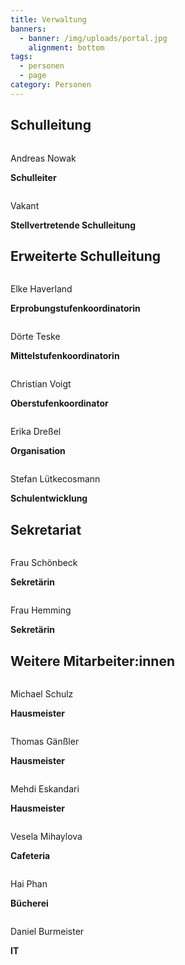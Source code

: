 ```yaml
---
title: Verwaltung
banners:
  - banner: /img/uploads/portal.jpg
    alignment: bottom
tags:
  - personen
  - page
category: Personen
---
```

## Schulleitung

<div class="person"><div><center><img src="/img/uploads/NOW (Schulleitung).jpg" alt=""></center><div class="description"><p>Andreas Nowak</p><p><b>Schulleiter</b></p></div></div></div>

<div class="person"><div><center><img src="/img/uploads/avatar.png" alt=""></center><div class="description"><p>Vakant</p><p><b>Stellvertretende Schulleitung</b></p></div></div></div>

## Erweiterte Schulleitung

<div class="person"><div><center><img src="/img/uploads/HAV.jpg" alt=""></center><div class="description"><p>Elke Haverland</p><p><b>Erprobungstufenkoordinatorin</b></p></div></div></div>

<div class="person"><div><center><img src="/img/uploads/TE.jpg" alt=""></center><div class="description"><p>Dörte Teske</p><p><b>Mittelstufenkoordinatorin</b></p></div></div></div>

<div class="person"><div><center><img src="/img/uploads/VOI.jpg" alt=""></center><div class="description"><p>Christian Voigt</p><p><b>Oberstufenkoordinator</b></p></div></div></div>

<div class="person"><div><center><img src="/img/uploads/DR.jpg" alt=""></center><div class="description"><p>Erika Dreßel</p><p><b>Organisation</b></p></div></div></div>

<div class="person"><div><center><img src="/img/uploads/LC.jpg" alt=""></center><div class="description"><p>Stefan Lütkecosmann</p><p><b>Schulentwicklung</b></p></div></div></div>

## Sekretariat

<div class="person"><div><center><img src="/img/uploads/Schönbeck.jpg" alt=""></center><div class="description"><p>Frau Schönbeck</p><p><b>Sekretärin</b></p></div></div></div>

<div class="person"><div><center><img src="/img/uploads/Heming.jpg" alt=""></center><div class="description"><p>Frau Hemming</p><p><b>Sekretärin</b></p></div></div></div>

## Weitere Mitarbeiter:innen

<div class="person"><div><center><img src="/img/uploads/Schulz.jpg" alt=""></center><div class="description"><p>Michael Schulz</p><p><b>Hausmeister</b></p></div></div></div>

<div class="person"><div><center><img src="/img/uploads/Gänßler.jpg" alt=""></center><div class="description"><p>Thomas Gänßler</p><p><b>Hausmeister</b></p></div></div></div>

<div class="person"><div><center><img src="/img/uploads/avatar.png" alt=""></center><div class="description"><p>Mehdi Eskandari</p><p><b>Hausmeister</b></p></div></div></div>

<div class="person"><div><center><img src="/img/uploads/Mihaylova.jpg" alt=""></center><div class="description"><p>Vesela Mihaylova</p><p><b>Cafeteria</b></p></div></div></div>

<div class="person"><div><center><img src="/img/uploads/avatar.png" alt=""></center><div class="description"><p>Hai Phan</p><p><b>Bücherei</b></p></div></div></div>

<div class="person"><div><center><img src="/img/uploads/Burmeister.jpg" alt=""></center><div class="description"><p>Daniel Burmeister</p><p><b>IT</b></p></div></div></div>